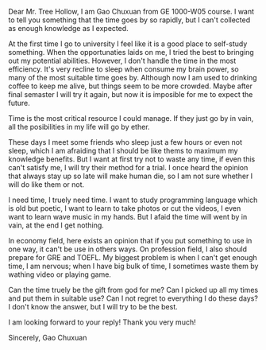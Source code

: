 Dear Mr. Tree Hollow, 
I am Gao Chuxuan from GE 1000-W05 course. I want to tell you something that the time goes by so rapidly, but I can't collected as enough knowledge as I expected. 

At the first time I go to university I feel like it is a good place to self-study something. When the opportunaties laids on me, I tried the best to bringing out my potential abilities. However, I don't handle the time in the most efficiency. It's very recline to sleep when consume my brain power, so many of the most suitable time goes by. Although now I am used to drinking coffee to keep me alive, but things seem to be more crowded. Maybe after final semaster I will try it again, but now it is imposible for me to expect the future.

Time is the most critical resource I could manage. If they just go by in vain, all the posibilities in my life will go by ether. 

These days I meet some friends who sleep just a few hours or even not sleep, which I am afraiding that I should be like thems to maximum my knowledge benefits. But I want at first try not to waste any time, if even this can't satisfy me, I will try their method for a trial. I once heard the opinion that always stay up so late will make human die, so I am not sure whether I will do like them or not.

I need time, I truely need time. I want to study programming language which is old but poetic, I want to learn to take photos or cut the videos, I even want to learn wave music in my hands. But I afaid the time will went by in vain, at the end I get nothing.

In economy field, here exists an opinion that if you put something to use in one way, it can't be use in others ways. On profession field, I also should prepare for GRE and TOEFL. My biggest problem is when I can't get enough time, I am nervous; when I have big bulk of time, I sometimes waste them by wathing video or playing game.

Can the time truely be the gift from god for me? Can I picked up all my times and put them in suitable use? Can I not regret to everything I do these days? I don't know the answer, but I will try to be the best.

I am looking forward to your reply! Thank you very much!

Sincerely, 
Gao Chuxuan
